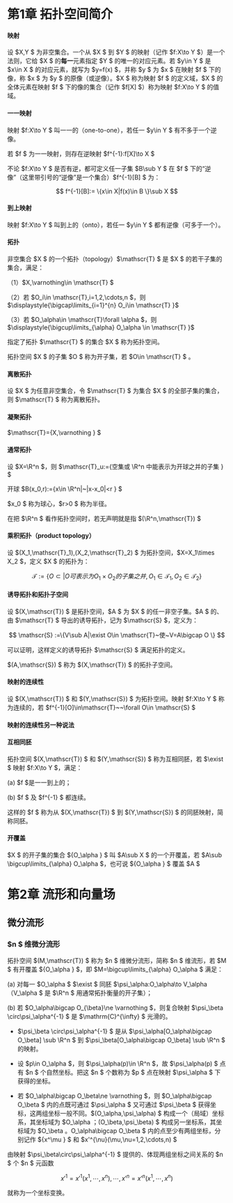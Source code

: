 # 第1章 拓扑空间简介

#### 映射

设 $X,Y $ 为非空集合。一个从 $X $ 到 $Y $ 的映射（记作 $f:X\to Y $）是一个法则，它给 $X $ 的**每一**元素指定 $Y $ 的唯一的对应元素。若 $y\in Y $ 是 $x\in X $ 的对应元素，就写为 $y=f(x) $，并称 $y $ 为 $x $ 在映射 $f $ 下的像，称 $x $ 为 $y $ 的原像（或逆像）。$X $ 称为映射 $f $ 的定义域，$X $ 的全体元素在映射 $f $ 下的像的集合（记作 $f[X] $）称为映射 $f:X\to Y $ 的值域。

#### 一一映射

映射 $f:X\to Y $ 叫一一的（one-to-one），若任一 $y\in Y $ 有不多于一个逆像。

若 $f $ 为一一映射，则存在逆映射 $f^{-1}:f[X]\to X $

不论 $f:X\to Y $ 是否有逆，都可定义任一子集 $B\sub Y $ 在 $f $ 下的“逆像”（这里带引号的“逆像”是一个集合）$f^{-1}[B] $ 为：

$$
f^{-1}[B]:=
\{x\in X|f(x)\in B \}\sub X
$$

#### 到上映射

映射 $f:X\to Y $ 叫到上的（onto），若任一 $y\in Y $ 都有逆像（可多于一个）。

#### 拓扑

非空集合 $X $ 的一个拓扑（topology）$\mathscr{T} $ 是 $X $ 的若干子集的集合，满足：

（1）$X,\varnothing\in \mathscr{T} $

（2）若 $O_i\in \mathscr{T},i=1,2,\cdots,n $，则 $\displaystyle{\bigcap\limits_{i=1}^{n} O_i\in \mathscr{T} }$ 

（3）若 $O_\alpha\in \mathscr{T}\forall \alpha $，则 $\displaystyle{\bigcup\limits_{\alpha} O_\alpha \in \mathscr{T} }$ 

指定了拓扑 $\mathscr{T} $ 的集合 $X $ 称为拓扑空间。

拓扑空间 $X $ 的子集 $O $ 称为开子集，若 $O\in \mathscr{T} $ 。

#### 离散拓扑

设 $X $ 为任意非空集合，令 $\mathscr{T} $ 为集合 $X $ 的全部子集的集合，则 $\mathscr{T} $ 称为离散拓扑。

#### 凝聚拓扑

$\mathscr{T}=\{X,\varnothing \} $

#### 通常拓扑

设 $X=\R^n $，则 $\mathscr{T}_u:=\{空集或 \R^n 中能表示为开球之并的子集 \} $

开球 $B(x_0,r):=\{x\in \R^n|~|x-x_0|<r \} $

$x_0 $ 称为球心，$r>0 $ 称为半径。

在把 $\R^n $ 看作拓扑空间时，若无声明就是指 $(\R^n,\mathscr{T}) $

#### 乘积拓扑（product topology）

设 $(X_1,\mathscr{T}_1),(X_2,\mathscr{T}_2) $ 为拓扑空间，$X=X_1\times X_2 $，定义 $X $ 的拓扑为：

$$
\mathscr{T}
:=\{O\subset|O 可表示为 O_1\times O_2 的子集之并,O_1\in \mathscr{T}_1,O_2\in \mathscr{T}_2  \}
$$

#### 诱导拓扑和拓扑子空间

设 $(X,\mathscr{T}) $ 是拓扑空间，$A $ 为 $X $ 的任一非空子集。$A $ 的、由 $\mathscr{T} $ 导出的诱导拓扑，记为 $\mathscr{S} $，定义为：

$$
\mathscr{S}
:=\{V\sub A|\exist O\in \mathscr{T}~使~V=A\bigcap O  \}
$$

可以证明，这样定义的诱导拓扑 $\mathscr{S} $ 满足拓扑的定义。

$(A,\mathscr{S}) $ 称为 $(X,\mathscr{T}) $ 的拓扑子空间。

#### 映射的连续性

设 $(X,\mathscr{T}) $ 和 $(Y,\mathscr{S}) $ 为拓扑空间。映射 $f:X\to Y $ 称为连续的，若 $f^{-1}[O]\in\mathscr{T}~~\forall O\in \mathscr{S} $

#### 映射的连续性另一种说法



#### 互相同胚

拓扑空间 $(X,\mathscr{T}) $ 和 $(Y,\mathscr{S}) $ 称为互相同胚，若 $\exist $ 映射 $f:X\to Y $，满足：

(a) $f $是一一到上的；

(b) $f $ 及 $f^{-1} $ 都连续。

这样的 $f $ 称为从 $(X,\mathscr{T}) $ 到 $(Y,\mathscr{S}) $ 的同胚映射，简称同胚。

#### 开覆盖

$X $ 的开子集的集合 $\{O_\alpha \} $ 叫 $A\sub X $ 的一个开覆盖，若 $A\sub \bigcup\limits_{\alpha} O_\alpha $，也可说 $\{O_\alpha \} $ 覆盖 $A $



# 第2章 流形和向量场

## 微分流形

### $n $ 维微分流形

拓扑空间 $(M,\mathscr{T}) $ 称为 $n $ 维微分流形，简称 $n $ 维流形，若 $M $ 有开覆盖 $\{O_\alpha \} $，即 $M=\bigcup\limits_{\alpha} O_\alpha $ 满足：

(a) 对每一 $O_\alpha $ $\exist $ 同胚 $\psi_\alpha:O_\alpha\to V_\alpha $（$V_\alpha $ 是 $\R^n $ 用通常拓扑衡量的开子集）；

(b) 若 $O_\alpha\bigcap O_{\beta}\ne \varnothing $，则复合映射 $\psi_\beta \circ\psi_\alpha^{-1} $ 是 $\mathrm{C}^{\infty} $ 光滑的。

- $\psi_\beta \circ\psi_\alpha^{-1} $ 是从 $\psi_\alpha[O_\alpha\bigcap O_\beta] \sub \R^n $ 到 $\psi_\beta[O_\alpha\bigcap O_\beta] \sub \R^n  $ 的映射。

- 设 $p\in O_\alpha $，则 $\psi_\alpha(p)\in \R^n $，故 $\psi_\alpha(p) $ 点有 $n $ 个自然坐标。把这 $n $ 个数称为 $p $ 点在映射 $\psi_\alpha $ 下获得的坐标。

- 若 $O_\alpha\bigcap O_\beta\ne \varnothing $，则 $O_\alpha\bigcap O_\beta $ 内的点既可通过 $\psi_\alpha $ 又可通过 $\psi_\beta $ 获得坐标，这两组坐标一般不同。$(O_\alpha,\psi_\alpha) $ 构成一个（局域）坐标系，其坐标域为 $O_\alpha $；$(O_\beta,\psi_\beta) $ 构成另一坐标系，其坐标域为 $O_\beta $。$O_\alpha\bigcap O_\beta $ 内的点至少有两组坐标，分别记作 $\{x^\mu \} $ 和 $x'^{\nu}(\mu,\nu=1,2,\cdots,n) $

由映射 $\psi_\beta\circ\psi_\alpha^{-1} $ 提供的、体现两组坐标之间关系的 $n $ 个 $n $ 元函数

$$
x'^{1}=x'^{1}(x^1,\cdots,x^n),\cdots,x'^{n}=x'^{n}(x^1,\cdots,x^n)
$$

就称为一个坐标变换。






